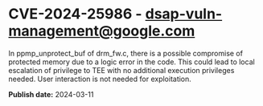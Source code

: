 # CVE-2024-25986 - dsap-vuln-management@google.com

In ppmp_unprotect_buf of drm_fw.c, there is a possible compromise of protected memory due to a logic error in the code. This could lead to local escalation of privilege to TEE with no additional execution privileges needed. User interaction is not needed for exploitation.

**Publish date:** 2024-03-11
